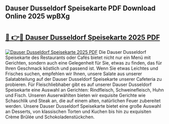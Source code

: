 ## Dauser Dusseldorf Speisekarte PDF Download Online 2025 wpBXg

# <h2><a href="http://gcdrhr.nevu.top/?p=Dauser+Dusseldorf+Speisekarte">🔗 👉🔴 Dauser Dusseldorf Speisekarte 2025 PDF</a></h2>

[![Dauser Dusseldorf Speisekarte 2025 PDF](https://i.imgur.com/dBaPXMq.png)](http://gcdrhr.nevu.top/?p=Dauser+Dusseldorf+Speisekarte)
Die Dauser Dusseldorf Speisekarte des Restaurants oder Cafés bietet nicht nur ein Menü mit Gerichten, sondern auch eine Gelegenheit für Sie, etwas zu finden, das für Ihren Geschmack köstlich und passend ist. Wenn Sie etwas Leichtes und Frisches suchen, empfehlen wir Ihnen, unsere Salate aus unserer Salatabteilung auf der Dauser Dusseldorf Speisekarte unserer Cafeteria zu probieren. Für Fleischliebhaber gibt es auf unserer Dauser Dusseldorf Speisekarte eine Auswahl an Gerichten: Rindfleisch, Schweinefleisch, Huhn und Fisch. Unseren Auserwählten bieten wir exquisite Gerichte wie Schaschlik und Steak an, die auf einem alten, natürlichen Feuer zubereitet werden. Unsere Dauser Dusseldorf Speisekarte bietet eine große Auswahl an Desserts, von klassischen Torten und Kuchen bis hin zu exquisiten Crème Brûlée und Schokoladenstückchen.
